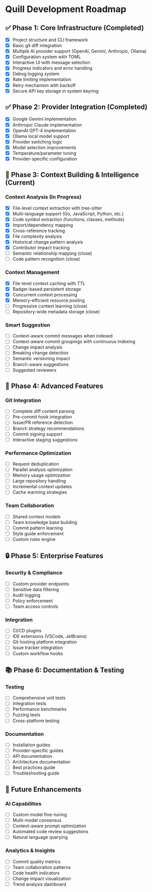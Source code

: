 # Quill Development Roadmap

## ✅ Phase 1: Core Infrastructure (Completed)

- [x] Project structure and CLI framework
- [x] Basic git diff integration
- [x] Multiple AI provider support (OpenAI, Gemini, Anthropic, Ollama)
- [x] Configuration system with TOML
- [x] Interactive UI with message selection
- [x] Progress indicators and error handling
- [x] Debug logging system
- [x] Rate limiting implementation
- [x] Retry mechanism with backoff
- [x] Secure API key storage in system keyring

## ✅ Phase 2: Provider Integration (Completed)

- [x] Google Gemini implementation
- [x] Anthropic Claude implementation
- [x] OpenAI GPT-4 implementation
- [x] Ollama local model support
- [x] Provider switching logic
- [x] Model selection improvements
- [x] Temperature/parameter tuning
- [x] Provider-specific configuration

## 🚧 Phase 3: Context Building & Intelligence (Current)

### Context Analysis (In Progress)
- [x] File-level context extraction with tree-sitter
- [x] Multi-language support (Go, JavaScript, Python, etc.)
- [x] Code symbol extraction (functions, classes, methods)
- [x] Import/dependency mapping
- [x] Cross-reference tracking
- [x] File complexity analysis
- [x] Historical change pattern analysis
- [x] Contributor impact tracking
- [ ] Semantic relationship mapping (close)
- [ ] Code pattern recognition (close)

### Context Management
- [x] File-level context caching with TTL
- [x] Badger-based persistent storage
- [x] Concurrent context processing
- [x] Memory-efficient resource pooling
- [ ] Progressive context learning (close)
- [ ] Repository-wide metadata storage (close)

### Smart Suggestion
- [ ] Context-aware commit messages when indexed
- [ ] Context-aware commit groupings with continuous indexing
- [ ] Change impact analysis
- [ ] Breaking change detection
- [ ] Semantic versioning impact
- [ ] Branch-aware suggestions
- [ ] Suggested reviewers

## 🔄 Phase 4: Advanced Features

### Git Integration
- [ ] Complete diff content parsing
- [ ] Pre-commit hook integration
- [ ] Issue/PR reference detection
- [ ] Branch strategy recommendations
- [ ] Commit signing support
- [ ] Interactive staging suggestions

### Performance Optimization
- [ ] Request deduplication
- [ ] Parallel analysis optimization
- [ ] Memory usage optimization
- [ ] Large repository handling
- [ ] Incremental context updates
- [ ] Cache warming strategies

### Team Collaboration
- [ ] Shared context models
- [ ] Team knowledge base building
- [ ] Commit pattern learning
- [ ] Style guide enforcement
- [ ] Custom rules engine

## 🔒 Phase 5: Enterprise Features

### Security & Compliance
- [ ] Custom provider endpoints
- [ ] Sensitive data filtering
- [ ] Audit logging
- [ ] Policy enforcement
- [ ] Team access controls

### Integration
- [ ] CI/CD plugins
- [ ] IDE extensions (VSCode, JetBrains)
- [ ] Git hosting platform integration
- [ ] Issue tracker integration
- [ ] Custom workflow hooks

## 📚 Phase 6: Documentation & Testing

### Testing
- [ ] Comprehensive unit tests
- [ ] Integration tests
- [ ] Performance benchmarks
- [ ] Fuzzing tests
- [ ] Cross-platform testing

### Documentation
- [ ] Installation guides
- [ ] Provider-specific guides
- [ ] API documentation
- [ ] Architecture documentation
- [ ] Best practices guide
- [ ] Troubleshooting guide

## 🎯 Future Enhancements

### AI Capabilities
- [ ] Custom model fine-tuning
- [ ] Multi-model consensus
- [ ] Context-aware prompt optimization
- [ ] Automated code review suggestions
- [ ] Natural language querying

### Analytics & Insights
- [ ] Commit quality metrics
- [ ] Team collaboration patterns
- [ ] Code health indicators
- [ ] Change impact visualization
- [ ] Trend analysis dashboard
